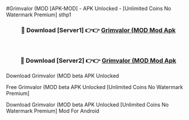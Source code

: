 #Grimvalor (MOD [APK-MOD] - APK Unlocked - [Unlimited Coins No Watermark Premium] sthp1



<div align="center">

<h3>🔴 Download [Server1] 👉👉 <a href="https://momento.my/?title=Grimvalor_(MOD">Grimvalor (MOD Mod Apk</a></h3><br>

<h3>🔴 Download [Server2] 👉👉 <a href="https://momento.my/?title=Grimvalor_(MOD">Grimvalor (MOD Mod Apk</a></h3>
</div>



Download Grimvalor (MOD beta APK Unlocked

Free Grimvalor (MOD beta APK Unlocked [Unlimited Coins No Watermark Premium]

Download Grimvalor (MOD beta APK Unlocked [Unlimited Coins No Watermark Premium] Mod For Android
